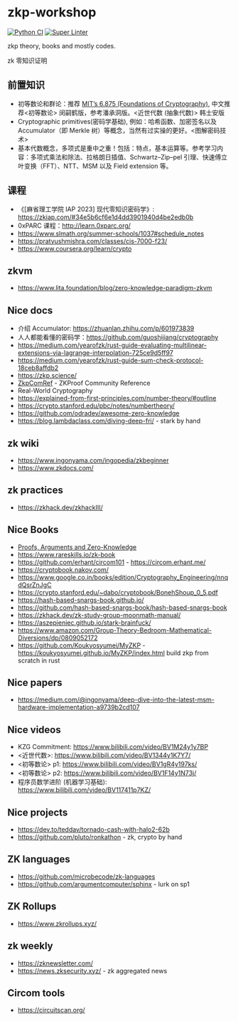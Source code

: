 # zkp-workshop

[![Python CI](https://github.com/Akagi201/zkp-workshop/actions/workflows/ci.yml/badge.svg)](https://github.com/Akagi201/zkp-workshop/actions/workflows/ci.yml) [![Super Linter](https://github.com/Akagi201/zkp-workshop/actions/workflows/super_linter.yml/badge.svg)](https://github.com/Akagi201/zkp-workshop/actions/workflows/super_linter.yml)

zkp theory, books and mostly codes.

zk 零知识证明

## 前置知识

* 初等数论和群论：推荐 [MIT’s 6.875 (Foundations of Cryptography)](https://mit6875.github.io/HANDOUTS/numbertheory.pdf), 中文推荐<初等数论> 闵嗣鹤版，参考潘承洞版。<近世代数 (抽象代数)> 韩士安版
* Cryptographic primitives(密码学基础), 例如：哈希函数、加密签名以及 Accumulator（即 Merkle 树）等概念，当然有过实操的更好。<图解密码技术>
* 基本代数概念，多项式是重中之重！包括：特点，基本运算等。参考学习内容：多项式乘法和除法、拉格朗日插值、Schwartz–Zip–pel 引理、快速傅立叶变换（FFT）、NTT、MSM 以及 Field extension 等。

## 课程

* 《[麻省理工学院 IAP 2023] 现代零知识密码学》: <https://zkiap.com/#34e5b6cf6e1d4dd3901940d4be2edb0b>
* 0xPARC 课程：<http://learn.0xparc.org/>
* <https://www.slmath.org/summer-schools/1037#schedule_notes>
* <https://pratyushmishra.com/classes/cis-7000-f23/>
* <https://www.coursera.org/learn/crypto>

## zkvm

* <https://www.lita.foundation/blog/zero-knowledge-paradigm-zkvm>

## Nice docs

* 介绍 Accumulator: <https://zhuanlan.zhihu.com/p/601973839>
* 人人都能看懂的密码学：<https://github.com/guoshijiang/cryptography>
* <https://medium.com/yearofzk/rust-guide-evaluating-multilinear-extensions-via-lagrange-interpolation-725ce9d5ff97>
* <https://medium.com/yearofzk/rust-guide-sum-check-protocol-18ceb8affdb2>
* <https://zkp.science/>
* [ZkpComRef](https://docs.zkproof.org/reference.pdf) - ZKProof Community Reference
* Real-World Cryptography
* <https://explained-from-first-principles.com/number-theory/#outline>
* <https://crypto.stanford.edu/pbc/notes/numbertheory/>
* <https://github.com/odradev/awesome-zero-knowledge>
* <https://blog.lambdaclass.com/diving-deep-fri/> - stark by hand

## zk wiki

* <https://www.ingonyama.com/ingopedia/zkbeginner>
* <https://www.zkdocs.com/>

## zk practices

* <https://zkhack.dev/zkhackIII/>

## Nice Books

* [Proofs, Arguments and Zero-Knowledge](https://people.cs.georgetown.edu/jthaler/ProofsArgsAndZK.pdf)
* <https://www.rareskills.io/zk-book>
* <https://github.com/erhant/circom101> - <https://circom.erhant.me/>
* <https://cryptobook.nakov.com/>
* <https://www.google.co.in/books/edition/Cryptography_Engineering/nnqdQsrZnJgC>
* <https://crypto.stanford.edu/~dabo/cryptobook/BonehShoup_0_5.pdf>
* <https://hash-based-snargs-book.github.io/>
* <https://github.com/hash-based-snargs-book/hash-based-snargs-book>
* <https://zkhack.dev/zk-study-group-moonmath-manual/>
* <https://aszepieniec.github.io/stark-brainfuck/>
* <https://www.amazon.com/Group-Theory-Bedroom-Mathematical-Diversions/dp/0809052172>
* <https://github.com/Koukyosyumei/MyZKP> - <https://koukyosyumei.github.io/MyZKP/index.html> build zkp from scratch in rust

## Nice papers

* <https://medium.com/@ingonyama/deep-dive-into-the-latest-msm-hardware-implementation-a9739b2cd107>

## Nice videos

* KZG Commitment: <https://www.bilibili.com/video/BV1M24y1y7BP>
* <近世代数>: <https://www.bilibili.com/video/BV1344y1K7Y7/>
* <初等数论> p1: <https://www.bilibili.com/video/BV1gR4y197ks/>
* <初等数论> p2: <https://www.bilibili.com/video/BV1F14y1N73j/>
* 程序员数学进阶 (机器学习基础): <https://www.bilibili.com/video/BV117411p7KZ/>

## Nice projects

* <https://dev.to/teddav/tornado-cash-with-halo2-62b>
* <https://github.com/pluto/ronkathon> - zk, crypto by hand

## ZK languages

* <https://github.com/microbecode/zk-languages>
* <https://github.com/argumentcomputer/sphinx> - lurk on sp1

## ZK Rollups

* <https://www.zkrollups.xyz/>

## zk weekly

* <https://zknewsletter.com/>
* <https://news.zksecurity.xyz/> - zk aggregated news

## Circom tools

* <https://circuitscan.org/>
